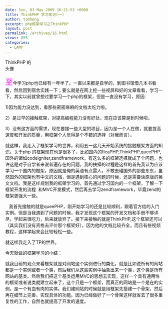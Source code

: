 ```yaml
---
date: Sun, 03 May 2009 16:21:53 +0000
title: ThinkPHP 学习笔记(一)
author: tomheng
excerpt: php框架学习之ThinkPHP
layout: post
permalink: /archives/16.html
views: 855
categories:
  - LAMP
---
```

<div id="attachment_19" style="width: 88px" class="wp-caption alignleft">
  <a href="http://thinkphp.cn/"></a>
  
  <p class="wp-caption-text">
    ThinkPHP 的头像
  </p>
</div>

<p class="mceTemp">
  <span style="color: #ff00ff;font-size:24px;">至</span>今学习php也已经有一年半了。一直以来都是自学的，到图书馆借几本书看看，然后回到宿舍实践一下；要么就是在网上挖一些视屏和好的文章看看，学习一下。其实以前就曾想过要学习一个php的框架，但是一直没有学习，原因:
</p>

<p class="mceTemp">
  1)因为能力没达到，看那些密密麻麻的文档太吃力啦。
</p>

<p class="mceTemp">
  2）是过早的接触框架，对提高编程能力没有好处，现在应该算是到时候啦。
</p>

<p class="mceTemp">
  3）没有这方面的需求，现在要接一些大型的项目，因为是一个人在做，就要提高速度和开发的质量，用框架个人觉得是个不错的选择（对我而言）。
</p>

<p class="mceTemp">
  就这样，我走入了框架学习的世界，利用五一这几天开始系统的接触框架方面的知识。关于php 的框架现在也是很多了，比如国内的fleaPHP,ThinkPHP,queePHP,国外的诸如codeigniter,zendframework。有这么多的框架选择就成了个问题，也许这是对于自学者来说普遍存在的问题。我的抉择的过程是这样的首先我认为应该学习一个国内的框架，原因就是俺的英语有点雷人，不敢去碰国外的那些东东，虽然国外的框架也有中文的文档，但是遇到核心的问题的时候，还是需要读原版的英文文档。我是这样规划我的框架学习的，首先通过学习国内的一个框架，了解一下框架开发的流程  和MVC开发模式，然后再去学习zendframework，毕竟zend的框架更强大一些。
</p>

<p class="mceTemp">
     我首先接触的就是queePHP，刚开始学习的还是比较顺利，跟着官方给的入门实例。但是当我遇到了问题的时候，我才发现这个框架的开发文档和手册不够详尽，学起来很吃力，后来就放弃了。接下来接触的就是ThinkPHP,这个框架还可以（其实我们没有资格去评价那个框架好），因为他的文档比较齐全，而且有些视频教程，这样学起来会比较轻松一些。
</p>

<p class="mceTemp">
  就这样我走入了TP的世界。
</p>

<p class="mceTemp">
  今天就做的框架学习的小结：
</p>

<p class="mceTemp">
  就我目前的观点来看框架就是对网站这个实例进行的类化，就是比如说所有的网站都是一个实例或者一个类，然后我们从这些实例中抽象出来一个类，这个类是所有网站的基类。然后我们把这个基类运用MVC的思想去实现，这样一个具有通用性的框架或者说类就建立起来了，这个只是一个框架，而真正的网站是一个是在的实例，是一个有血有肉的实体。我们建网站的时候就是用框架先搭建一个骨架，然后再在细节上完善，实现具体的功能。因为已经做好了一个骨架这样就省去了很多重复性的工作，自然也就提高了开发的速度。
</p>

<p class="mceTemp">
   
</p>
